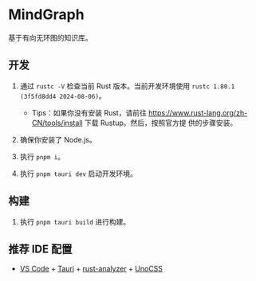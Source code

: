 # MindGraph

基于有向无环图的知识库。

## 开发

1. 通过 `rustc -V` 检查当前 Rust 版本。当前开发环境使用
   `rustc 1.80.1 (3f5fd8dd4 2024-08-06)`。

   - Tips：如果你没有安装 Rust，请前往
     https://www.rust-lang.org/zh-CN/tools/install 下载 Rustup。然后，按照官方提
     供的步骤安装。

2. 确保你安装了 Node.js。
3. 执行 `pnpm i`。
4. 执行 `pnpm tauri dev` 启动开发环境。

## 构建

1. 执行 `pnpm tauri build` 进行构建。

## 推荐 IDE 配置

- [VS Code](https://code.visualstudio.com/) +
  [Tauri](https://marketplace.visualstudio.com/items?itemName=tauri-apps.tauri-vscode) +
  [rust-analyzer](https://marketplace.visualstudio.com/items?itemName=rust-lang.rust-analyzer) +
  [UnoCSS](https://marketplace.visualstudio.com/items?itemName=antfu.unocss)
